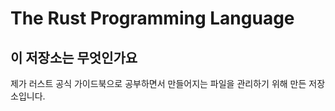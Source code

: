 # The Rust Programming Language

## 이 저장소는 무엇인가요

 제가 러스트 공식 가이드북으로 공부하면서 만들어지는 파일을 관리하기 위해 만든 저장소입니다.
